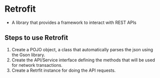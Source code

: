 # Retrofit
- A library that provides a framework to interact with REST APIs

## Steps to use Retrofit
1. Create a POJO object, a class that automatically parses the json using the Gson library. 
2. Create the API/Service interface defining the methods that will be used for network transactions.
3. Create a Retrfit instance for doing the API requests. 